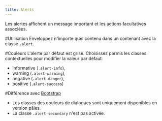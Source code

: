 ```yaml
---
title: Alerts
---
```


Les alertes affichent un message important et les actions facultatives associées.

#Utilisation
Enveloppez n'importe quel contenu dans un contenant avec la classe <code>.alert</code>.

#Couleurs 
L'alerte par défaut est grise. Choisissez parmis les classes contextuelles pour modifier la valeur par défaut:

* informative (<code>.alert-info</code>),
* warning (<code>.alert-warning</code>),
* negative (<code>.alert-danger</code>),
* positive (<code>.alert-success</code>)

#Différence avec [Bootstrap](https://getbootstrap.com/docs/4.3/components/alerts/)

* Les classes des couleurs de dialogues sont uniquement disponibles en version pâles.
* La classe <code>.alert-secondary</code> n'est pas activée.